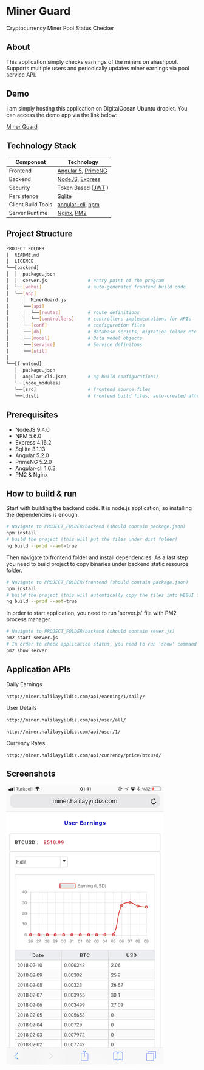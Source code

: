 # Miner Guard
Cryptocurrency Miner Pool Status Checker

## About
This application simply checks earnings of the miners on ahashpool. Supports multiple users and periodically updates miner earnings via pool service API.

## Demo
I am simply hosting this application on DigitalOcean Ubuntu droplet. You can access the demo app via the link below:

[Miner Guard](http://miner.halilayyildiz.com/)


## Technology Stack
Component         | Technology
---               | ---
Frontend          | [Angular 5](https://github.com/angular/angular), [PrimeNG](https://www.primefaces.org/primeng/)
Backend           | [NodeJS](https://nodejs.org), [Express](https://expressjs.com/)
Security          | Token Based ([JWT](https://github.com/auth0/java-jwt) ) 
Persistence       | [Sqlite](https://www.npmjs.com/package/sqlite3)
Client Build Tools| [angular-cli](https://github.com/angular/angular-cli), [npm](https://www.npmjs.com/)
Server Runtime    | [Nginx](https://www.nginx.com/), [PM2](http://pm2.keymetrics.io/)


## Project Structure
```bash
PROJECT_FOLDER
│  README.md
│  LICENCE           
└──[backend]  
│  │  package.json      
│  │  server.js               # entry point of the program 
│  └──[webui]                 # auto-generated frontend build code
│  └──[app]
│     │  MinerGuard.js 
│     └──[api]
│     │  └──[routes]          # route definitions
│     │  └──[controllers]     # controllers implementations for APIs
│     └──[conf]               # configuration files
│     └──[db]                 # database scripts, migration folder etc
│     └──[model]              # Data model objects
│     └──[service]            # Service definitons
│     └──[util]     
│
└──[frontend]
   │  package.json     
   │  angular-cli.json        # ng build configurations)
   └──[node_modules]
   └──[src]                   # frontend source files
   └──[dist]                  # frontend build files, auto-created after running angular build: ng -build
```

## Prerequisites
- NodeJS 9.4.0
- NPM 5.6.0
- Express 4.16.2  
- Sqllite 3.1.13
- Angular 5.2.0
- PrimeNG 5.2.0
- Angular-cli 1.6.3
- PM2 & Nginx

## How to build & run

Start with building the backend code. It is node.js application, so installing the dependencies is enough.

```bash
# Navigate to PROJECT_FOLDER/backend (should contain package.json)
npm install
# build the project (this will put the files under dist folder)
ng build --prod --aot=true
```

Then navigate to frontend folder and install dependencies. As a last step you need to build project to copy binaries under backend static resource folder.

```bash
# Navigate to PROJECT_FOLDER/frontend (should contain package.json)
npm install
# build the project (this will automtically copy the files into WEBUI folder under backend )
ng build --prod --aot=true
```

In order to start application, you need to run 'server.js' file with PM2 process manager.
```bash
# Navigate to PROJECT_FOLDER/backend (should contain sever.js)
pm2 start server.js
# In order to check application status, you need to run 'show' command
pm2 show server
```


## Application APIs

Daily Earnings

`http://miner.halilayyildiz.com/api/earning/1/daily/`

User Details

`http://miner.halilayyildiz.com/api/user/all/`

`http://miner.halilayyildiz.com/api/user/1/`

Currency Rates

`http://miner.halilayyildiz.com/api/currency/price/btcusd/`


## Screenshots

![UserEarnings](/screenshots/user_earning_page.png?raw=true)


